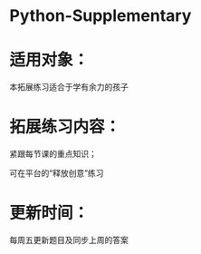 # Python-Supplementary

# 适用对象：
本拓展练习适合于学有余力的孩子

# 拓展练习内容：
紧跟每节课的重点知识；

可在平台的“释放创意”练习

# 更新时间：
每周五更新题目及同步上周的答案
